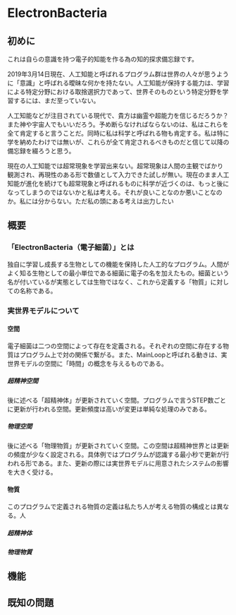 # ElectronBacteria

## 初めに

これは自らの意識を持つ電子的知能を作る為の知的探求備忘録です。

2019年3月14日現在、人工知能と呼ばれるプログラム群は世界の人々が思うように「意識」と呼ばれる曖昧な何かを持たない。人工知能が保持する能力は、学習による特定分野における取捨選択力であって、世界そのものという特定分野を学習するには、まだ至っていない。

人工知能などが注目されている現代で、貴方は幽霊や超能力を信じるだろうか？また神や宇宙人でもいいだろう。予め断らなければならないのは、私はこれらを全て肯定すると言うことだ。同時に私は科学と呼ばれる物も肯定する。私は特に学を納めたわけでは無いが、これらが全て肯定されるべきものだと信じて以降の備忘録を綴ろうと思う。

現在の人工知能では超常現象を学習出来ない。超常現象は人間の主観でばかり観測され、再現性のある形で数値として入力できた試しが無い。現在のまま人工知能が進化を続けても超常現象と呼ばれるものに科学が近づくのは、もっと後になってしまうのではないかと私は考える。それが良いことなのか悪いことなのか。私には分からない。ただ私の頭にある考えは出力したい

## 概要

### 「ElectronBacteria（電子細菌）」とは

独自に学習し成長する生物としての機能を保持した人工的なプログラム。人間がよく知る生物としての最小単位である細菌に電子の名を加えたもの。細菌という名が付いているが実態としては生物ではなく、これから定義する「物質」に対しての名称である。

### 実世界モデルについて

#### 空間

電子細菌は二つの空間によって存在を定義される。それぞれの空間に存在する物質はプログラム上で対の関係で繋がる。また、MainLoopと呼ばれる動きは、実世界モデルの空間に「時間」の概念を与えるものである。

##### 超精神空間

後に述べる「超精神体」が更新されていく空間。プログラムで言うSTEP数ごとに更新が行われる空間。更新頻度は高いが変更は単純な処理のみである。

##### 物理空間

後に述べる「物理物質」が更新されていく空間。この空間は超精神世界とは更新の頻度が少なく設定される。具体例ではプログラムが認識する最小秒で更新が行われる形である。また、更新の際には実世界モデルに用意されたシステムの影響を大きく受ける。

#### 物質

このプログラムで定義される物質の定義は私たち人が考える物質の構成とは異なる。人

##### 超精神体

##### 物理物質

## 機能



## 既知の問題

